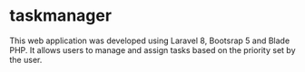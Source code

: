 # taskmanager
This web application was developed using Laravel 8, Bootsrap 5 and Blade PHP. It allows users to manage and assign tasks based on the priority set by the user.

